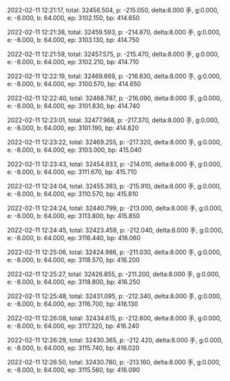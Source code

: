 2022-02-11 12:21:17, total: 32456.504, p: -215.050, delta:8.000 手, g:0.000, e: -8.000, b: 64.000, ep: 3102.150, bp: 414.650

2022-02-11 12:21:38, total: 32459.593, p: -214.870, delta:8.000 手, g:0.000, e: -8.000, b: 64.000, ep: 3103.130, bp: 414.750

2022-02-11 12:21:59, total: 32457.575, p: -215.470, delta:8.000 手, g:0.000, e: -8.000, b: 64.000, ep: 3102.210, bp: 414.710

2022-02-11 12:22:19, total: 32469.669, p: -216.630, delta:8.000 手, g:0.000, e: -8.000, b: 64.000, ep: 3100.570, bp: 414.650

2022-02-11 12:22:40, total: 32468.787, p: -216.090, delta:8.000 手, g:0.000, e: -8.000, b: 64.000, ep: 3101.830, bp: 414.740

2022-02-11 12:23:01, total: 32477.968, p: -217.370, delta:8.000 手, g:0.000, e: -8.000, b: 64.000, ep: 3101.190, bp: 414.820

2022-02-11 12:23:22, total: 32469.255, p: -217.320, delta:8.000 手, g:0.000, e: -8.000, b: 64.000, ep: 3103.000, bp: 415.040

2022-02-11 12:23:43, total: 32454.933, p: -214.010, delta:8.000 手, g:0.000, e: -8.000, b: 64.000, ep: 3111.670, bp: 415.710

2022-02-11 12:24:04, total: 32455.393, p: -215.910, delta:8.000 手, g:0.000, e: -8.000, b: 64.000, ep: 3110.570, bp: 415.810

2022-02-11 12:24:24, total: 32440.799, p: -213.000, delta:8.000 手, g:0.000, e: -8.000, b: 64.000, ep: 3113.800, bp: 415.850

2022-02-11 12:24:45, total: 32423.459, p: -212.040, delta:8.000 手, g:0.000, e: -8.000, b: 64.000, ep: 3116.440, bp: 416.060

2022-02-11 12:25:06, total: 32424.986, p: -211.030, delta:8.000 手, g:0.000, e: -8.000, b: 64.000, ep: 3118.570, bp: 416.200

2022-02-11 12:25:27, total: 32426.855, p: -211.200, delta:8.000 手, g:0.000, e: -8.000, b: 64.000, ep: 3118.800, bp: 416.250

2022-02-11 12:25:48, total: 32431.095, p: -212.340, delta:8.000 手, g:0.000, e: -8.000, b: 64.000, ep: 3116.700, bp: 416.130

2022-02-11 12:26:08, total: 32434.615, p: -212.600, delta:8.000 手, g:0.000, e: -8.000, b: 64.000, ep: 3117.320, bp: 416.240

2022-02-11 12:26:29, total: 32430.365, p: -212.420, delta:8.000 手, g:0.000, e: -8.000, b: 64.000, ep: 3115.740, bp: 416.020

2022-02-11 12:26:50, total: 32430.780, p: -213.160, delta:8.000 手, g:0.000, e: -8.000, b: 64.000, ep: 3115.560, bp: 416.090